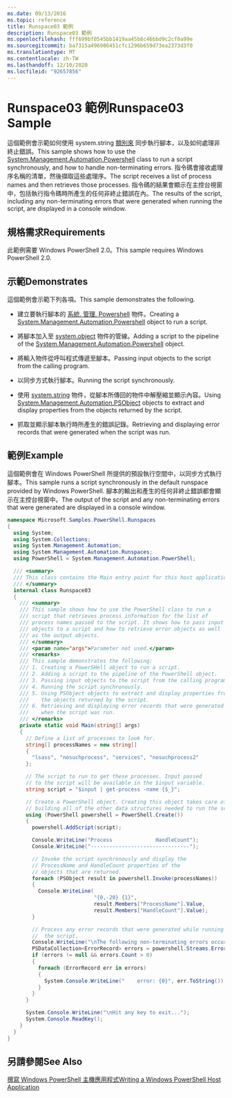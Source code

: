 ```yaml
---
ms.date: 09/13/2016
ms.topic: reference
title: Runspace03 範例
description: Runspace03 範例
ms.openlocfilehash: fff699bf0545bb1419aa45b8c46bbd9c2cf0a99e
ms.sourcegitcommit: ba7315a496986451cfc1296b659d73ea2373d3f0
ms.translationtype: MT
ms.contentlocale: zh-TW
ms.lasthandoff: 12/10/2020
ms.locfileid: "92657856"
---
```

# <a name="runspace03-sample"></a><span data-ttu-id="44020-103">Runspace03 範例</span><span class="sxs-lookup"><span data-stu-id="44020-103">Runspace03 Sample</span></span>

<span data-ttu-id="44020-104">這個範例會示範如何使用 system.string [類別來](/dotnet/api/system.management.automation.powershell) 同步執行腳本，以及如何處理非終止錯誤。</span><span class="sxs-lookup"><span data-stu-id="44020-104">This sample shows how to use the [System.Management.Automation.Powershell](/dotnet/api/system.management.automation.powershell) class to run a script synchronously, and how to handle non-terminating errors.</span></span> <span data-ttu-id="44020-105">指令碼會接收處理序名稱的清單，然後擷取這些處理序。</span><span class="sxs-lookup"><span data-stu-id="44020-105">The script receives a list of process names and then retrieves those processes.</span></span> <span data-ttu-id="44020-106">指令碼的結果會顯示在主控台視窗中，包括執行指令碼時所產生的任何非終止錯誤在內。</span><span class="sxs-lookup"><span data-stu-id="44020-106">The results of the script, including any non-terminating errors that were generated when running the script, are displayed in a console window.</span></span>

## <a name="requirements"></a><span data-ttu-id="44020-107">規格需求</span><span class="sxs-lookup"><span data-stu-id="44020-107">Requirements</span></span>

<span data-ttu-id="44020-108">此範例需要 Windows PowerShell 2.0。</span><span class="sxs-lookup"><span data-stu-id="44020-108">This sample requires Windows PowerShell 2.0.</span></span>

## <a name="demonstrates"></a><span data-ttu-id="44020-109">示範</span><span class="sxs-lookup"><span data-stu-id="44020-109">Demonstrates</span></span>

<span data-ttu-id="44020-110">這個範例會示範下列各項。</span><span class="sxs-lookup"><span data-stu-id="44020-110">This sample demonstrates the following.</span></span>

- <span data-ttu-id="44020-111">建立要執行腳本的 [系統. 管理. Powershell](/dotnet/api/system.management.automation.powershell) 物件。</span><span class="sxs-lookup"><span data-stu-id="44020-111">Creating a [System.Management.Automation.Powershell](/dotnet/api/system.management.automation.powershell) object to run a script.</span></span>

- <span data-ttu-id="44020-112">將腳本加入至 [system.object](/dotnet/api/system.management.automation.powershell) 物件的管線。</span><span class="sxs-lookup"><span data-stu-id="44020-112">Adding a script to the pipeline of the [System.Management.Automation.Powershell](/dotnet/api/system.management.automation.powershell) object.</span></span>

- <span data-ttu-id="44020-113">將輸入物件從呼叫程式傳遞至腳本。</span><span class="sxs-lookup"><span data-stu-id="44020-113">Passing input objects to the script from the calling program.</span></span>

- <span data-ttu-id="44020-114">以同步方式執行腳本。</span><span class="sxs-lookup"><span data-stu-id="44020-114">Running the script synchronously.</span></span>

- <span data-ttu-id="44020-115">使用 [system.string](/dotnet/api/System.Management.Automation.PSObject) 物件，從腳本所傳回的物件中解壓縮並顯示內容。</span><span class="sxs-lookup"><span data-stu-id="44020-115">Using [System.Management.Automation.PSObject](/dotnet/api/System.Management.Automation.PSObject) objects to extract and display properties from the objects returned by the script.</span></span>

- <span data-ttu-id="44020-116">抓取並顯示腳本執行時所產生的錯誤記錄。</span><span class="sxs-lookup"><span data-stu-id="44020-116">Retrieving and displaying error records that were generated when the script was run.</span></span>

## <a name="example"></a><span data-ttu-id="44020-117">範例</span><span class="sxs-lookup"><span data-stu-id="44020-117">Example</span></span>

<span data-ttu-id="44020-118">這個範例會在 Windows PowerShell 所提供的預設執行空間中，以同步方式執行腳本。</span><span class="sxs-lookup"><span data-stu-id="44020-118">This sample runs a script synchronously in the default runspace provided by Windows PowerShell.</span></span> <span data-ttu-id="44020-119">腳本的輸出和產生的任何非終止錯誤都會顯示在主控台視窗中。</span><span class="sxs-lookup"><span data-stu-id="44020-119">The output of the script and any non-terminating errors that were generated are displayed in a console window.</span></span>

```csharp
namespace Microsoft.Samples.PowerShell.Runspaces
{
  using System;
  using System.Collections;
  using System.Management.Automation;
  using System.Management.Automation.Runspaces;
  using PowerShell = System.Management.Automation.PowerShell;

  /// <summary>
  /// This class contains the Main entry point for this host application.
  /// </summary>
  internal class Runspace03
  {
    /// <summary>
    /// This sample shows how to use the PowerShell class to run a
    /// script that retrieves process information for the list of
    /// process names passed to the script. It shows how to pass input
    /// objects to a script and how to retrieve error objects as well
    /// as the output objects.
    /// </summary>
    /// <param name="args">Parameter not used.</param>
    /// <remarks>
    /// This sample demonstrates the following:
    /// 1. Creating a PowerSHell object to run a script.
    /// 2. Adding a script to the pipeline of the PowerShell object.
    /// 3. Passing input objects to the script from the calling program.
    /// 4. Running the script synchronously.
    /// 5. Using PSObject objects to extract and display properties from
    ///    the objects returned by the script.
    /// 6. Retrieving and displaying error records that were generated
    ///    when the script was run.
    /// </remarks>
    private static void Main(string[] args)
    {
      // Define a list of processes to look for.
      string[] processNames = new string[]
      {
        "lsass", "nosuchprocess", "services", "nosuchprocess2"
      };

      // The script to run to get these processes. Input passed
      // to the script will be available in the $input variable.
      string script = "$input | get-process -name {$_}";

      // Create a PowerShell object. Creating this object takes care of
      // building all of the other data structures needed to run the script.
      using (PowerShell powershell = PowerShell.Create())
      {
        powershell.AddScript(script);

        Console.WriteLine("Process              HandleCount");
        Console.WriteLine("--------------------------------");

        // Invoke the script synchronously and display the
        // ProcessName and HandleCount properties of the
        // objects that are returned.
        foreach (PSObject result in powershell.Invoke(processNames))
        {
          Console.WriteLine(
                            "{0,-20} {1}",
                            result.Members["ProcessName"].Value,
                            result.Members["HandleCount"].Value);
        }

        // Process any error records that were generated while running
        //  the script.
        Console.WriteLine("\nThe following non-terminating errors occurred:\n");
        PSDataCollection<ErrorRecord> errors = powershell.Streams.Error;
        if (errors != null && errors.Count > 0)
        {
          foreach (ErrorRecord err in errors)
          {
            System.Console.WriteLine("    error: {0}", err.ToString());
          }
        }
      }

      System.Console.WriteLine("\nHit any key to exit...");
      System.Console.ReadKey();
    }
  }
}
```

## <a name="see-also"></a><span data-ttu-id="44020-120">另請參閱</span><span class="sxs-lookup"><span data-stu-id="44020-120">See Also</span></span>

[<span data-ttu-id="44020-121">撰寫 Windows PowerShell 主機應用程式</span><span class="sxs-lookup"><span data-stu-id="44020-121">Writing a Windows PowerShell Host Application</span></span>](./writing-a-windows-powershell-host-application.md)
